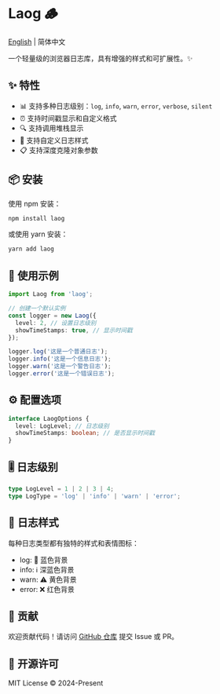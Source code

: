 # Laog 🪵

[English](./docs/README_EN.md) | 简体中文

一个轻量级的浏览器日志库，具有增强的样式和可扩展性。✨

## ✨ 特性

- 📊 支持多种日志级别：`log`, `info`, `warn`, `error`, `verbose`, `silent`
- ⏰ 支持时间戳显示和自定义格式
- 🔍 支持调用堆栈显示
- 🎨 支持自定义日志样式
- 📋 支持深度克隆对象参数

## 📦 安装

使用 npm 安装：

```bash
npm install laog
```
或使用 yarn 安装：

```bash
yarn add laog
```

## 🚀 使用示例

```typescript
import Laog from 'laog';

// 创建一个默认实例
const logger = new Laog({
  level: 2, // 设置日志级别
  showTimeStamps: true, // 显示时间戳
});

logger.log('这是一个普通日志');
logger.info('这是一个信息日志');
logger.warn('这是一个警告日志');
logger.error('这是一个错误日志');
```

## ⚙️ 配置选项

```typescript
interface LaogOptions {
  level: LogLevel; // 日志级别
  showTimeStamps: boolean; // 是否显示时间戳
}
```

## 🎚️ 日志级别
```typescript
type LogLevel = 1 | 2 | 3 | 4;
type LogType = 'log' | 'info' | 'warn' | 'error';
```

## 🎨 日志样式
每种日志类型都有独特的样式和表情图标：
- log: 📝 蓝色背景
- info: ℹ️ 深蓝色背景
- warn: ⚠️ 黄色背景
- error: ❌ 红色背景

## 🤝 贡献

欢迎贡献代码！请访问 [GitHub 仓库](https://github.com/GoetheDady/laog) 提交 Issue 或 PR。

## 📄 开源许可

MIT License © 2024-Present
